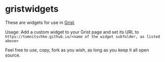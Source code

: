 # gristwidgets

These are widgets for use in [Grist](https://www.getgrist.com/).

Usage: Add a custom widget to your Grist page and set its URL to `https://tomnitschke.github.io/<name of the widget subfolder, as listed above>`

Feel free to use, copy, fork as you wish, as long as you keep it all open source.
